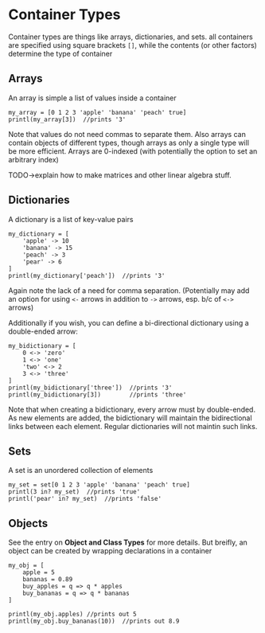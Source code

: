 # Container Types

Container types are things like arrays, dictionaries, and sets. all containers are specified using square brackets `[]`, while the contents (or other factors) determine the type of container

## Arrays

An array is simple a list of values inside a container

```dewy
my_array = [0 1 2 3 'apple' 'banana' 'peach' true]
printl(my_array[3])  //prints '3'
```

Note that values do not need commas to separate them. Also arrays can contain objects of different types, though arrays as only a single type will be more efficient. Arrays are 0-indexed (with potentially the option to set an arbitrary index)

TODO->explain how to make matrices and other linear algebra stuff.

## Dictionaries

A dictionary is a list of key-value pairs

```dewy
my_dictionary = [
    'apple' -> 10
    'banana' -> 15
    'peach' -> 3
    'pear' -> 6
]
printl(my_dictionary['peach'])  //prints '3'
```

Again note the lack of a need for comma separation. (Potentially may add an option for using `<-` arrows in addition to `->` arrows, esp. b/c of `<->` arrows)

Additionally if you wish, you can define a bi-directional dictionary using a double-ended arrow:

```dewy
my_bidictionary = [
    0 <-> 'zero'
    1 <-> 'one'
    'two' <-> 2
    3 <-> 'three'
]
printl(my_bidictionary['three'])  //prints '3'
printl(my_bidictionary[3])        //prints 'three'
```

Note that when creating a bidictionary, every arrow must by double-ended. As new elements are added, the bidictionary will maintain the bidirectional links between each element. Regular dictionaries will not maintin such links.

## Sets

A set is an unordered collection of elements

```dewy
my_set = set[0 1 2 3 'apple' 'banana' 'peach' true]
printl(3 in? my_set)  //prints 'true'
printl('pear' in? my_set)  //prints 'false'
```


## Objects

See the entry on **Object and Class Types** for more details. But breifly, an object can be created by wrapping declarations in a container

```dewy
my_obj = [
    apple = 5
    bananas = 0.89
    buy_apples = q => q * apples
    buy_bananas = q => q * bananas
]

printl(my_obj.apples) //prints out 5
printl(my_obj.buy_bananas(10))  //prints out 8.9
```
